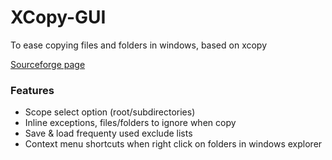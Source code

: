 # XCopy-GUI
To ease copying files and folders in windows, based on xcopy

[Sourceforge page](https://sourceforge.net/projects/xcopygui)

### Features
- Scope select option (root/subdirectories)
- Inline exceptions, files/folders to ignore when copy
- Save & load frequenty used exclude lists
- Context menu shortcuts when right click on folders in windows explorer
